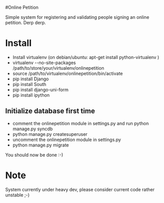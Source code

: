 #Online Petition

Simple system for registering and validating people signing an online petition.
Derp derp.

# Install

* Install virtualenv (on debian/ubuntu: apt-get install python-virtualenv ) 
* virtualenv --no-site-packages /path/to/store/your/virtualenv/onlinepetition
* source /path/to/virtualenv/onlinepetition/bin/activate
* pip install Django
* pip install South
* pip install django-uni-form
* pip install ipython

## Initialize database first time

* comment the onlinepetition module in settings.py and run  python manage.py syncdb
* python manage.py createsuperuser
* uncomment the onlinepetition module in settings.py
* python manage.py migrate

You should now be done :-)

# Note

System currently under heavy dev, please consider current code rather unstable ;-)

